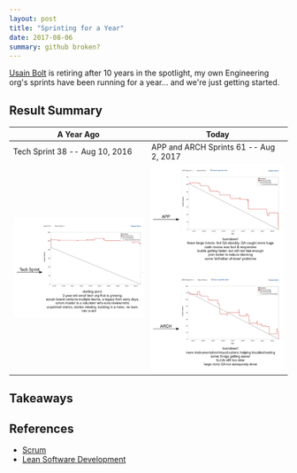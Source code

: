```yaml
---
layout: post
title: "Sprinting for a Year"
date: 2017-08-06
summary: github broken?
---
```



[Usain Bolt](https://en.wikipedia.org/wiki/Usain_Bolt) is retiring after 10 years in the spotlight, my own Engineering org's sprints have been running for a year... and we're just getting started.

## Result Summary

| A Year Ago                     | Today                                  |
|--------------------------------|----------------------------------------|
| Tech Sprint 38 -- Aug 10, 2016 | APP and ARCH Sprints 61 -- Aug 2, 2017 |
| ![Start](/i/sprint-for-a-year-2017/start.png) | ![Today](/i/sprint-for-a-year-2017/today.png) |


## Takeaways


## References

* [Scrum](https://en.wikipedia.org/wiki/Scrum_(software_development))
* [Lean Software Development](https://en.wikipedia.org/wiki/Lean_software_development)

